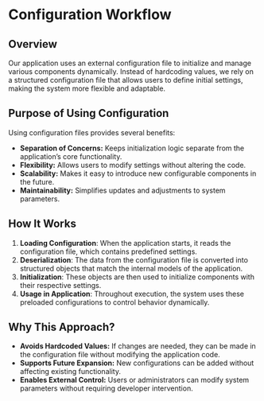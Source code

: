 # Configuration Workflow

## Overview
Our application uses an external configuration file to initialize and manage various components dynamically. Instead of hardcoding values, we rely on a structured configuration file that allows users to define initial settings, making the system more flexible and adaptable.

## Purpose of Using Configuration
Using configuration files provides several benefits:
- **Separation of Concerns:** Keeps initialization logic separate from the application’s core functionality.
- **Flexibility:** Allows users to modify settings without altering the code.
- **Scalability:** Makes it easy to introduce new configurable components in the future.
- **Maintainability:** Simplifies updates and adjustments to system parameters.

## How It Works
1. **Loading Configuration**: When the application starts, it reads the configuration file, which contains predefined settings.
2. **Deserialization**: The data from the configuration file is converted into structured objects that match the internal models of the application.
3. **Initialization**: These objects are then used to initialize components with their respective settings.
4. **Usage in Application**: Throughout execution, the system uses these preloaded configurations to control behavior dynamically.

## Why This Approach?
- **Avoids Hardcoded Values:** If changes are needed, they can be made in the configuration file without modifying the application code.
- **Supports Future Expansion:** New configurations can be added without affecting existing functionality.
- **Enables External Control:** Users or administrators can modify system parameters without requiring developer intervention.
